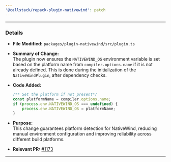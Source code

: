 ```yaml
---
'@callstack/repack-plugin-nativewind': patch
---
```


---

### Details

- **File Modified:** `packages/plugin-nativewind/src/plugin.ts`
- **Summary of Change:**  
  The plugin now ensures the `NATIVEWIND_OS` environment variable is set based on the platform name from `compiler.options.name` if it is not already defined. This is done during the initialization of the `NativeWindPlugin`, after dependency checks.
- **Code Added:**
  ```ts
  /** Set the platform if not present*/
  const platformName = compiler.options.name;
  if (process.env.NATIVEWIND_OS === undefined) {
      process.env.NATIVEWIND_OS = platformName;
  }
  ```
- **Purpose:**  
  This change guarantees platform detection for NativeWind, reducing manual environment configuration and improving reliability across different build platforms.

- **Relevant PR:** [#1173](https://github.com/callstack/repack/pull/1173)

---
